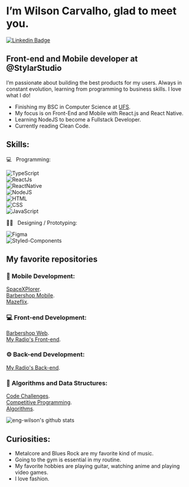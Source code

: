 # I’m Wilson Carvalho, glad to meet you.

[![Linkedin Badge](https://img.shields.io/badge/-LinkedIn-0077B5?style=flat&logo=Linkedin&logoColor=white&link=https://www.linkedin.com/in/dev-wilson)](https://www.linkedin.com/in/dev-wilson/)&nbsp;

## Front-end and Mobile developer at @StylarStudio

I’m passionate about building the best products for my users. Always in constant evolution, learning from programming to business skills. I love what I do!

- Finishing my BSC in Computer Science at [UFS](http://www.ufs.br/).<br/>
- My focus is on Front-End and Mobile with React.js and React Native.<br/>
- Learning NodeJS to become a Fullstack Developer.<br/>
- Currently reading Clean Code.<br/>

## Skills:

💻  &nbsp; Programming: <br/>

![TypeScript](https://img.shields.io/badge/-TypeScript-007ACC?style=flat&logoColor=fff&logo=typescript)&nbsp;<br/>
![ReactJs](https://img.shields.io/badge/-React.js-18BCEE?style=flat&logoColor=fff&logo=react)&nbsp;<br/>
![ReactNative](https://img.shields.io/badge/-React_Native-18BCEE?style=flat&logoColor=fff&logo=react)&nbsp;<br/>
![NodeJS](https://img.shields.io/badge/-Node.js-5B9856?style=flat&logoColor=fff&logo=node.js)&nbsp;<br/>
![HTML](https://img.shields.io/badge/-HTML-E44D25?style=flat&logoColor=fff&logo=html5)&nbsp;<br/>
![CSS](https://img.shields.io/badge/-CSS-254DE6?style=flat&logoColor=fff&logo=css3)&nbsp;<br/>
![JavaScript](https://img.shields.io/badge/-JavaScript-FEAE32?style=flat&logoColor=fff&logo=javascript)&nbsp;<br/>

✍🏼 &nbsp; Designing / Prototyping: <br/>

![Figma](https://img.shields.io/badge/-Figma-2C2C2C?style=flat&logoColor=figma&logo=figma)&nbsp;<br/>
![Styled-Components](https://img.shields.io/badge/-Styled_Components-DB9A64?style=flat&logoColor=fff&logo=styled-components)&nbsp;<br/>

## My favorite repositories<br/>

### 📱&nbsp;Mobile Development:
[SpaceXPlorer](https://github.com/eng-wilson/SpaceXplorer).<br/>
[Barbershop Mobile](https://github.com/eng-wilson/barbershop-mobile).<br/>
[Mazeflix](https://github.com/eng-wilson/mazeflix).<br/>
### 💻&nbsp;Front-end Development:
[Barbershop Web](https://github.com/eng-wilson/barbershop-web).<br/>
[My Radio's Front-end](https://github.com/eng-wilson/radio-frontend).<br/>
### ⚙️&nbsp;Back-end Development:
[My Radio's Back-end](https://github.com/eng-wilson/radio-backend).<br/>
### 📘&nbsp;Algorithms and Data Structures:
[Code Challenges](https://github.com/eng-wilson/hacker-rank).<br/>
[Competitive Programming](https://github.com/eng-wilson/maratona).<br/>
[Algorithms](https://github.com/eng-wilson/Algoritmos).<br/>

![eng-wilson's github stats](https://github-readme-stats.vercel.app/api?username=eng-wilson&show_icons=true&hide=["contribs","prs","issues"])


## Curiosities:

- Metalcore and Blues Rock are my favorite kind of music.<br/>
- Going to the gym is essential in my routine.<br/>
- My favorite hobbies are playing guitar, watching anime and playing video games.<br/>
- I love fashion.
